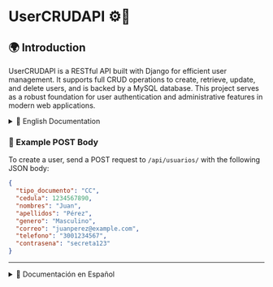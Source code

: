 # UserCRUDAPI ⚙️📱

## 🌍 Introduction

UserCRUDAPI is a RESTful API built with Django for efficient user management. 
It supports full CRUD operations to create, retrieve, update, and delete users, 
and is backed by a MySQL database. This project serves as a robust foundation for 
user authentication and administrative features in modern web applications.

<details>
  <summary>📘 English Documentation</summary>

# UserCRUDAPI ⚙️📱

RESTful API for managing users using Django and MySQL.

## 📌 Description

This API allows creating, reading, updating, and deleting user information through structured endpoints.
It uses Django REST Framework and connects to a MySQL database to persist data securely.

---

## 🛠️ Built With

- 🐍 Python 3.11.11
- 🌐 Django 5.1.7
- 🔧 Django REST Framework 3.15.2
- 🛢️ MySQL (via `mysqlclient`)
- 🧪 PyMongo, DNSPython (optional utilities)

---

## 📁 Project Structure

```sh
user_crud_api/
├── manage.py
├── user_crud_api/               # Django project root
│   ├── __init__.py
│   ├── asgi.py
│   ├── settings.py
│   ├── urls.py
│   └── wsgi.py
├── users/                       # Django app for users
│   ├── __init__.py
│   ├── admin.py
│   ├── apps.py
│   ├── models.py
│   ├── serializers.py
│   ├── tests.py
│   ├── urls.py
│   └── views.py
├── manage.py                    # Django management script
├── requirements.txt             # Dependencies
```

---

## 🚀 Installation & Usage

1. Clone the Repository
```sh
git clone https://github.com/camilotenorio1234/user-crud-api.git
cd user-crud-api
```

2. Install Dependencies

Make sure you have Python 3.11.11 installed, then run:

```sh
pip install -r requirements.txt
```

3. Configure MySQL Database

Update your database credentials in user_crud_api/settings.py:

```sh
DATABASES = {
    'default': {
        'ENGINE': 'django.db.backends.mysql',
        'NAME': 'BD_New_Api_Django',
        'USER': 'your_user',
        'PASSWORD': 'your_password',
        'HOST': 'localhost',
        'PORT': '3306',
    }
}
```

4. Run Migrations

```sh
python manage.py makemigrations
python manage.py migrate
```

5. Run the Development Server

```sh
python manage.py runserver
```

Now, access the API at:

```sh
http://127.0.0.1:8000/api/usuarios/
```

---

## 📮 API Testing with Postman

To test the API functionality, we recommend using **Postman**.

### ⚠️ Important Note

🛑 Before testing the API, ensure that the database `BD_New_Api_Django` exists in your MySQL server.  
The API will throw an error if the database is missing before running migrations.

### ✅ Available Endpoints

| Endpoint                    | Method | Description               |
|-----------------------------|--------|---------------------------|
| /api/usuarios/              | GET    | Get all users             |
| /api/usuarios/              | POST   | Create a new user         |
| /api/usuarios/<cedula>/     | GET    | Get a user by ID          |
| /api/usuarios/<cedula>/     | PUT    | Update existing user      |
| /api/usuarios/<cedula>/     | DELETE | Delete a user             |

---


</details>

### 🧪 Example POST Body

To create a user, send a POST request to `/api/usuarios/` with the following JSON body:

```json
{
  "tipo_documento": "CC",
  "cedula": 1234567890,
  "nombres": "Juan",
  "apellidos": "Pérez",
  "genero": "Masculino",
  "correo": "juanperez@example.com",
  "telefono": "3001234567",
  "contrasena": "secreta123"
}
```

---

<details> <summary>📙 Documentación en Español</summary>

# UserCRUDAPI ⚙️📱

API RESTful para gestión de usuarios construida con Django y MySQL.

---

## 📌 Descripción

Este proyecto backend está desarrollado con Django y Django REST Framework, proporcionando endpoints para realizar operaciones CRUD (Crear, Leer, Actualizar, Eliminar) sobre usuarios. Conecta con una base de datos MySQL y sirve como base robusta para autenticación y administración de usuarios.

---

## 🛠️ Tecnologías Usadas

- 🐍 Python 3.11.11
- 🌐 Django 5.1.7
- 🔧 Django REST Framework 3.15.2
- 🛢️ MySQL (usando mysqlclient)
- 🧪 PyMongo, DNSPython (utilidades opcionales)

---

## 📁 Estructura del Proyecto

```sh
user_crud_api/
├── manage.py
├── user_crud_api/               # Django project root
│   ├── __init__.py
│   ├── asgi.py
│   ├── settings.py
│   ├── urls.py
│   └── wsgi.py
├── users/                       # Django app for users
│   ├── __init__.py
│   ├── admin.py
│   ├── apps.py
│   ├── models.py
│   ├── serializers.py
│   ├── tests.py
│   ├── urls.py
│   └── views.py
├── manage.py                    # Django management script
├── requirements.txt             # Dependencies
```

---

## 🚀 Instrucciones para Empezar

1. Clonar el Repositorio

```sh
git clone https://github.com/camilotenorio1234/user-crud-api.git
cd user-crud-api
```

2. Crear Entorno Virtual (Opcional pero Recomendado)

```sh
python -m venv env
source env/bin/activate  # En Windows: env\Scripts\activate
```

3. Instalar Dependencias

```sh
pip install -r requirements.txt
```

4. Configurar la Base de Datos MySQL

En user_crud_api/settings.py:

```sh
DATABASES = {
    'default': {
        'ENGINE': 'django.db.backends.mysql',
        'NAME': 'BD_New_Api_Django',
        'USER': 'tu_usuario',
        'PASSWORD': 'tu_contraseña',
        'HOST': 'localhost',
        'PORT': '3306',
    }
}
```

5. Aplicar Migraciones y Ejecutar el Servidor

```sh
python manage.py makemigrations
python manage.py migrate
python manage.py runserver
```

6. Acceder a la API

URL Base:

```sh
http://127.0.0.1:8000/api/usuarios/
```
---

## 📮 Pruebas de la API con Postman

Para probar la funcionalidad de la API, se recomienda usar **Postman**.

### ⚠️ Nota Importante

🛑 Antes de realizar pruebas, asegúrate de que la base de datos `BD_New_Api_Django` ya exista en tu servidor MySQL.  
La API lanzará errores si la base de datos no existe al momento de ejecutar las migraciones.

### ✅ Endpoints Disponibles

| Endpoint                    | Método | Descripción                  |
|-----------------------------|--------|------------------------------|
| /api/usuarios/              | GET    | Obtener todos los usuarios   |
| /api/usuarios/              | POST   | Crear un nuevo usuario       |
| /api/usuarios/<cedula>/     | GET    | Obtener un usuario por cédula|
| /api/usuarios/<cedula>/     | PUT    | Actualizar un usuario        |
| /api/usuarios/<cedula>/     | DELETE | Eliminar un usuario          |

---

### 🧪 Ejemplo de Cuerpo POST

Para crear un usuario, realiza una solicitud `POST` a `/api/usuarios/` con el siguiente cuerpo JSON:

```json
{
  "tipo_documento": "CC",
  "cedula": 1234567890,
  "nombres": "Juan",
  "apellidos": "Pérez",
  "genero": "Masculino",
  "correo": "juanperez@example.com",
  "telefono": "3001234567",
  "contrasena": "secreta123"
}
```

</details>

